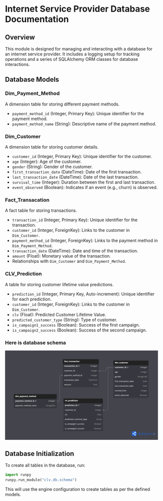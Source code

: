 
# Internet Service Provider Database Documentation

## Overview

This module is designed for managing and interacting with a database for an internet service provider. It includes a logging setup for tracking operations and a series of SQLAlchemy ORM classes for database interactions.


## Database Models

### Dim_Payment_Method

A dimension table for storing different payment methods.

- `payment_method_id` (Integer, Primary Key): Unique identifier for the payment method.
- `payment_method_name` (String): Descriptive name of the payment method.

### Dim_Customer

A dimension table for storing customer details.

- `customer_id` (Integer, Primary Key): Unique identifier for the customer.
- `age` (Integer): Age of the customer.
- `gender` (String): Gender of the customer.
- `first_transaction_date` (DateTime): Date of the first transaction.
- `last_transaction_date` (DateTime): Date of the last transaction.
- `survival_time` (Integer): Duration between the first and last transaction.
- `event_observed` (Boolean): Indicates if an event (e.g., churn) is observed.

### Fact_Transacation

A fact table for storing transactions.

- `transaction_id` (Integer, Primary Key): Unique identifier for the transaction.
- `customer_id` (Integer, ForeignKey): Links to the customer in `Dim_Customer`.
- `payment_method_id` (Integer, ForeignKey): Links to the payment method in `Dim_Payment_Method`.
- `transaction_date` (DateTime): Date and time of the transaction.
- `amount` (Float): Monetary value of the transaction.
- Relationships with `Dim_Customer` and `Dim_Payment_Method`.

### CLV_Prediction

A table for storing customer lifetime value predictions.

- `prediction_id` (Integer, Primary Key, Auto-increment): Unique identifier for each prediction.
- `customer_id` (Integer, ForeignKey): Links to the customer in `Dim_Customer`.
- `clv` (Float): Predicted Customer Lifetime Value.
- `predicted_customer_type` (String): Type of customer.
- `is_campaign1_success` (Boolean): Success of the first campaign.
- `is_campaign2_success` (Boolean): Success of the second campaign.

### Here is database schema
![ERD](ERD.png)

## Database Initialization

To create all tables in the database, run:

```python
import runpy
runpy.run_module("clv.db.schema")
```

This will use the engine configuration to create tables as per the defined models.

